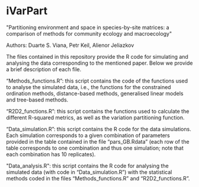 # iVarPart

"Partitioning environment and space in species-by-site matrices: a comparison of methods for community ecology and macroecology"

Authors: Duarte S. Viana, Petr Keil, Alienor Jeliazkov


The files contained in this repository provide the R code for simulating and analysing the data corresponding to the mentioned paper. Below we provide a brief description of each file.

“Methods_functions.R”: this script contains the code of the functions used to analyse the simulated data, i.e., the functions for the constrained ordination methods, distance-based methods, generalised linear models and tree-based methods.

“R2D2_functions.R”: this script contains the functions used to calculate the different R-squared metrics, as well as the variation partitioning function.

“Data_simulation.R”: this script contains the R code for the data simulations. Each simulation corresponds to a given combination of parameters provided in the table contained in the file “pars_GB.Rdata” (each row of the table corresponds to one combination and thus one simulation; note that each combination has 10 replicates).

"Data_analysis.R": this script contains the R code for analysing the simulated data (with code in “Data_simulation.R”) with the statistical methods coded in the files “Methods_functions.R” and “R2D2_functions.R”.
